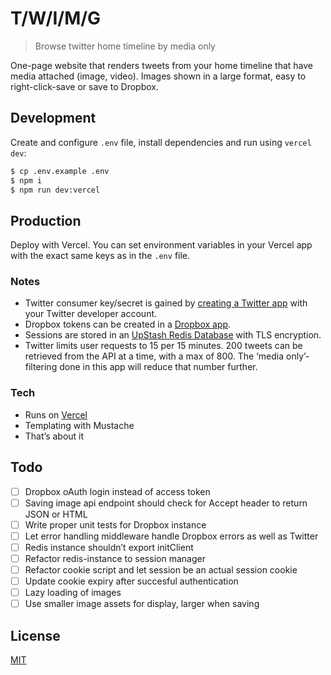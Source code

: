 # T/W/I/M/G

> Browse twitter home timeline by media only

One-page website that renders tweets from your home timeline that have media attached (image, video). Images shown in a large format, easy to right-click-save or save to Dropbox.

## Development
Create and configure `.env` file, install dependencies and run using `vercel dev`:

```bash
$ cp .env.example .env
$ npm i
$ npm run dev:vercel
```

## Production

Deploy with Vercel. You can set environment variables in your Vercel app with the exact same keys as in the `.env` file.

### Notes
- Twitter consumer key/secret is gained by [creating a Twitter app](https://developer.twitter.com/en/apps/create) with your Twitter developer account.
- Dropbox tokens can be created in a [Dropbox app](https://www.dropbox.com/developers/apps).
- Sessions are stored in an [UpStash Redis Database](https://www.upstash.com/) with TLS encryption.
- Twitter limits user requests to 15 per 15 minutes. 200 tweets can be retrieved from the API at a time, with a max of 800. The ‘media only’-filtering done in this app will reduce that number further.

### Tech
- Runs on [Vercel](https://vercel.com/)
- Templating with Mustache
- That’s about it

## Todo
- [ ] Dropbox oAuth login instead of access token
- [ ] Saving image api endpoint should check for Accept header to return JSON or HTML
- [ ] Write proper unit tests for Dropbox instance
- [ ] Let error handling middleware handle Dropbox errors as well as Twitter
- [ ] Redis instance shouldn’t export initClient
- [ ] Refactor redis-instance to session manager
- [ ] Refactor cookie script and let session be an actual session cookie
- [ ] Update cookie expiry after succesful authentication
- [ ] Lazy loading of images
- [ ] Use smaller image assets for display, larger when saving

## License
[MIT](license)
